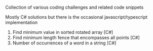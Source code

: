 Collection of various coding challenges and related code snippets 

Mostly C# solutions but there is the occasional javascript/typescript implementation  

1. Find minimum value in sorted rotated array [C#]
2. Find minimum length fence that encompasses all points [C#]
3. Number of occurrences of a word in a string [C#]


